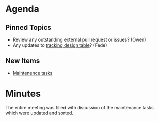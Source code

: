Agenda
======

Pinned Topics
-------------
* Review any outstanding external pull request or issues? (Owen)
* Any updates to [tracking design table](https://github.com/mantidproject/documents/blob/master/Project-Management/TechnicalSteeringCommittee/reports/TSC-TrackingDesignProposals.md)? (Fede)

New Items
---------
* [Maintenence tasks](/Project-Management/TechnicalSteeringCommittee/reports/MaintenanceTasks.md)

Minutes
=======

The entire meeting was filled with discussion of the maintenance tasks
which were updated and sorted.
